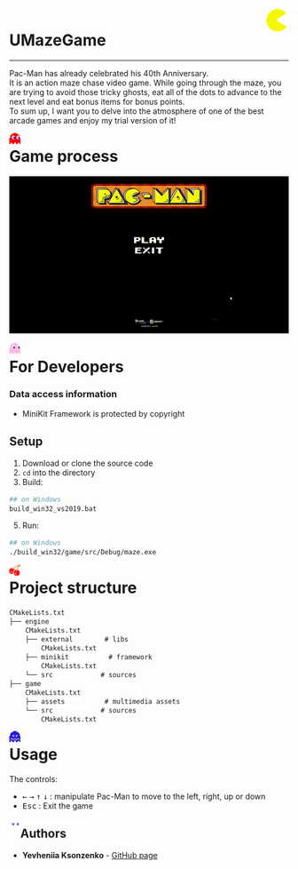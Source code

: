 <img align="right" src="./game/assets/images/other/pacman.png" height="40px">

# UMazeGame
***
Pac-Man has already celebrated his 40th Anniversary.\
It is an action maze chase video game.
While going through the maze, you are trying to avoid those tricky ghosts, 
eat all of the dots to advance to the next level and eat bonus items for bonus points.\
To sum up, I want you to delve into the atmosphere of one of the best arcade games and enjoy my trial version of it!

<img align="left" src="./game/assets/images/other/blinky.png" height="20px">

# Game process

![tetris.gif](./game/assets/pacman.gif)

<img align="left" src="./game/assets/images/other/pinky.png" height="20px">

# For Developers
### Data access information
- MiniKit Framework is protected by copyright

## Setup
1. Download or clone the source code
2. `cd` into the directory
3. Build:
```bash
## on Windows
build_win32_vs2019.bat

```
5. Run:
```bash
## on Windows 
./build_win32/game/src/Debug/maze.exe
```
<img align="left" src="./game/assets/images/other/cherry.png" height="20px">

# Project structure

```
CMakeLists.txt
├── engine
    CMakeLists.txt
    ├── external        # libs
        CMakeLists.txt
    ├── minikit          # framework
        CMakeLists.txt
    └── src            # sources
├── game
    CMakeLists.txt
    ├── assets          # multimedia assets
    └── src            # sources
        CMakeLists.txt

```
<img align="left" src="./game/assets/images/other/ghost.png" height="20px">

# Usage
The controls:
* <kbd>←</kbd> <kbd>→</kbd> <kbd>↑</kbd> <kbd>↓</kbd> : manipulate Pac-Man to move to the left, right, up or down
* <kbd>Esc</kbd> : Exit the game

<img align="left" src="./game/assets/images/other/eyes.png" height="20px">

## Authors

* **Yevheniia Ksonzenko** - [GitHub page](https://github.com/yksonzenko)